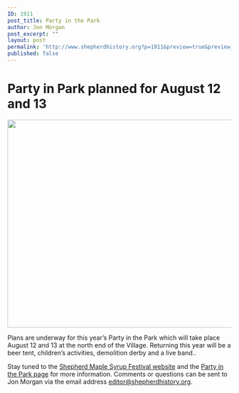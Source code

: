 ```yaml
---
ID: 1911
post_title: Party in the Park
author: Jon Morgan
post_excerpt: ""
layout: post
permalink: 'http://www.shepherdhistory.org?p=1911&preview=true&preview_id=1911'
published: false
---
```

<h1>Party in Park planned for August 12 and 13</h1>
<img title="" src="http://www.shepherdhistory.org/wp-content/uploads/2017/06/null-35.jpeg" alt="" width="624" height="468" />

Plans are underway for this year’s Party in the Park which will take place August 12 and 13 at the north end of the Village. Returning this year will be a beer tent, children’s activities, demolition derby and a live band..

Stay tuned to the <a href="http://www.shepherdmaplesyrupfest.org">Shepherd Maple Syrup Festival website</a> and the <a href="https://www.facebook.com/Shepherd-Party-in-the-Park-639207669567155/">Party in the Park page</a> for more information. Comments or questions can be sent to Jon Morgan via the email address <a href="mailto:editor@shepherdhistory.org">editor@shepherdhistory.org</a>.